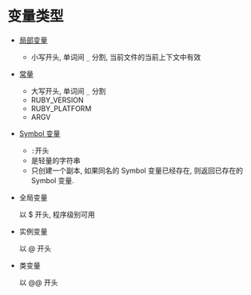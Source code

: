 # 变量类型

- [局部变量](https://ihower.tw/rails/ruby.html#%E5%8D%80%E5%9F%9F%E8%AE%8A%E6%95%B8local-variable)

  - 小写开头, 单词间 `_` 分割, 当前文件的当前上下文中有效

- [常量](https://ihower.tw/rails/ruby.html#%E5%B8%B8%E6%95%B8constant)

  - 大写开头, 单词间 `_` 分割
  - RUBY_VERSION
  - RUBY_PLATFORM
  - ARGV

- [Symbol 变量](https://ihower.tw/rails/ruby.html#%E5%AD%97%E4%B8%B2%E7%AC%A6%E8%99%9Fsymbols)

  - `:`开头
  - 是轻量的字符串
  - 只创建一个副本, 如果同名的 Symbol 变量已经存在, 则返回已存在的 Symbol 变量.

- 全局变量

  以 $ 开头, 程序级别可用

- 实例变量

  以 @ 开头

- 类变量

  以 @@ 开头
